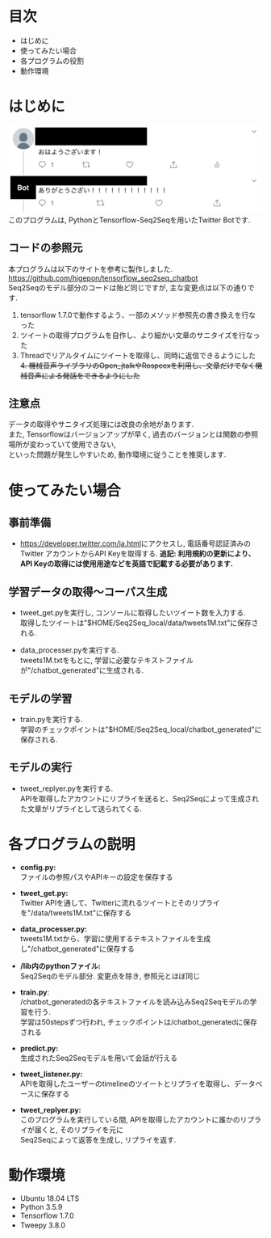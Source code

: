 
# 目次
* はじめに
* 使ってみたい場合
* 各プログラムの役割
* 動作環境


# はじめに
<img src="demo.png" width="800">
このプログラムは, PythonとTensorflow-Seq2Seqを用いたTwitter Botです.<br>

## コードの参照元
本プログラムは以下のサイトを参考に製作しました.<br><https://github.com/higepon/tensorflow_seq2seq_chatbot><br>
Seq2Seqのモデル部分のコードは殆ど同じですが, 主な変更点は以下の通りです.<br>
1. tensorflow 1.7.0で動作するよう、一部のメソッド参照先の書き換えを行なった
2. ツイートの取得プログラムを自作し、より細かい文章のサニタイズを行なった
3. Threadでリアルタイムにツイートを取得し、同時に返信できるようにした
~~4. 機械音声ライブラリのOpen_jtalkやRospeexを利用し、文章だけでなく機械音声による発話をできるようにした~~

## 注意点
データの取得やサニタイズ処理には改良の余地があります.<br>
また, Tensorflowはバージョンアップが早く, 過去のバージョンとは関数の参照場所が変わっていて使用できない, <br>
といった問題が発生しやすいため, 動作環境に従うことを推奨します.


# 使ってみたい場合
## 事前準備
* <https://developer.twitter.com/ja.html>にアクセスし, 電話番号認証済みのTwitter アカウントからAPI Keyを取得する.
  **追記: 利用規約の更新により、API Keyの取得には使用用途などを英語で記載する必要があります.**

## 学習データの取得〜コーパス生成
* tweet_get.pyを実行し, コンソールに取得したいツイート数を入力する.<br>
  取得したツイートは"$HOME/Seq2Seq_local/data/tweets1M.txt"に保存される.

* data_processer.pyを実行する.<br>
  tweets1M.txtをもとに, 学習に必要なテキストファイルが"/chatbot_generated"に生成される.

## モデルの学習
* train.pyを実行する.<br>
  学習のチェックポイントは"$HOME/Seq2Seq_local/chatbot_generated"に保存される.

## モデルの実行
* tweet_replyer.pyを実行する.<br>
  APIを取得したアカウントにリプライを送ると、Seq2Seqによって生成された文章がリプライとして送られてくる.


# 各プログラムの説明
* **config.py:**<br>
  ファイルの参照パスやAPIキーの設定を保存する

* **tweet_get.py:**<br>
  Twitter APIを通して、Twitterに流れるツイートとそのリプライを"/data/tweets1M.txt"に保存する

* **data_processer.py:**<br>
  tweets1M.txtから、学習に使用するテキストファイルを生成し"/chatbot_generated"に保存する

* **/lib内のpythonファイル:**<br>
  Seq2Seqのモデル部分. 変更点を除き, 参照元とほぼ同じ

* **train.py**:<br>
  /chatbot_generatedの各テキストファイルを読み込みSeq2Seqモデルの学習を行う.<br>
  学習は50stepsずつ行われ, チェックポイントは/chatbot_generatedに保存される
　　　　　　　　
* **predict.py:**<br>
  生成されたSeq2Seqモデルを用いて会話が行える

* **tweet_listener.py:**<br>
  APIを取得したユーザーのtimelineのツイートとリプライを取得し、データベースに保存する

* **tweet_replyer.py:**<br>
  このプログラムを実行している間, APIを取得したアカウントに誰かのリプライが届くと, そのリプライを元に<br>
  Seq2Seqによって返答を生成し, リプライを返す.


# 動作環境
  * Ubuntu 18.04 LTS
  * Python 3.5.9
  * Tensorflow 1.7.0
  * Tweepy 3.8.0
　
